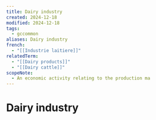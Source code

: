 ```yaml
---
title: Dairy industry
created: 2024-12-18
modified: 2024-12-18
tags:
  - gccommon
aliases: Dairy industry
french:
  - "[[Industrie laitiere]]"
relatedTerm:
  - "[[Dairy products]]"
  - "[[Dairy cattle]]"
scopeNote:
  - An economic activity relating to the production ma
---
```

# Dairy industry
